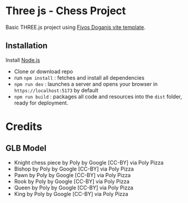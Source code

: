 # Three js - Chess Project

Basic THREE.js project using [Fivos Doganis vite template](https://github.com/fdoganis/three_vite).

## Installation

Install [Node.js](https://nodejs.org)

- Clone or download repo
- run `npm install` : fetches and install all dependencies
- `npm run dev` : launches a server and opens your browser in `https://localhost:5173` by default
- `npm run build` : packages all code and resources into the `dist` folder, ready for deployment.

# Credits

## GLB Model

- Knight chess piece by Poly by Google [CC-BY] via Poly Pizza
- Bishop by Poly by Google [CC-BY] via Poly Pizza
- Pawn by Poly by Google [CC-BY] via Poly Pizza
- Rook by Poly by Google [CC-BY] via Poly Pizza
- Queen by Poly by Google [CC-BY] via Poly Pizza
- King by Poly by Google [CC-BY] via Poly Pizza

